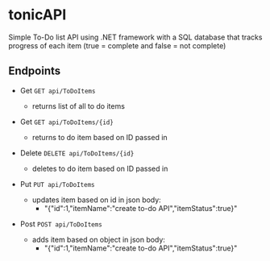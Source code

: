 # tonicAPI

Simple To-Do list API using .NET framework with a SQL database that tracks progress of each item (true = complete and false = not complete)
## Endpoints 

- Get ``` GET api/ToDoItems ```
  * returns list of all to do items

- Get ``` GET api/ToDoItems/{id} ```
  * returns to do item based on ID passed in

- Delete ``` DELETE api/ToDoItems/{id} ```
  * deletes to do item based on ID passed in

- Put ``` PUT api/ToDoItems ```
  * updates item based on id in json body:
    * "{"id":1,"itemName":"create to-do API","itemStatus":true}"
    
 - Post ``` POST api/ToDoItems ```
    * adds item based on object in json body:
      * "{"id":1,"itemName":"create to-do API","itemStatus":true}"

